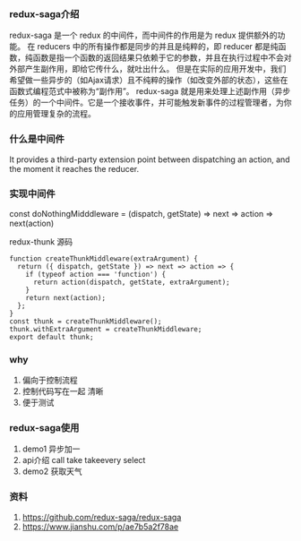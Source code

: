 ### redux-saga介绍

redux-saga 是一个 redux 的中间件，而中间件的作用是为 redux 提供额外的功能。
在 reducers 中的所有操作都是同步的并且是纯粹的，即 reducer 都是纯函数，纯函数是指一个函数的返回结果只依赖于它的参数，并且在执行过程中不会对外部产生副作用，即给它传什么，就吐出什么。
但是在实际的应用开发中，我们希望做一些异步的（如Ajax请求）且不纯粹的操作（如改变外部的状态），这些在函数式编程范式中被称为“副作用”。
redux-saga 就是用来处理上述副作用（异步任务）的一个中间件。它是一个接收事件，并可能触发新事件的过程管理者，为你的应用管理复杂的流程。

### 什么是中间件
   It provides a third-party extension point between dispatching an action, and the moment it reaches
the reducer.


### 实现中间件
const doNothingMidddleware = (dispatch, getState) => next => action => next(action)

redux-thunk 源码
```
function createThunkMiddleware(extraArgument) {
  return ({ dispatch, getState }) => next => action => {
    if (typeof action === 'function') {
      return action(dispatch, getState, extraArgument);
    }
    return next(action);
  };
}
const thunk = createThunkMiddleware();
thunk.withExtraArgument = createThunkMiddleware;
export default thunk;
```
### why
   1. 偏向于控制流程
   2. 控制代码写在一起 清晰
   3. 便于测试

### redux-saga使用

   1. demo1 异步加一
   2. api介绍  call  take takeevery select 
   3. demo2 获取天气



### 资料
1. https://github.com/redux-saga/redux-saga
2. https://www.jianshu.com/p/ae7b5a2f78ae


